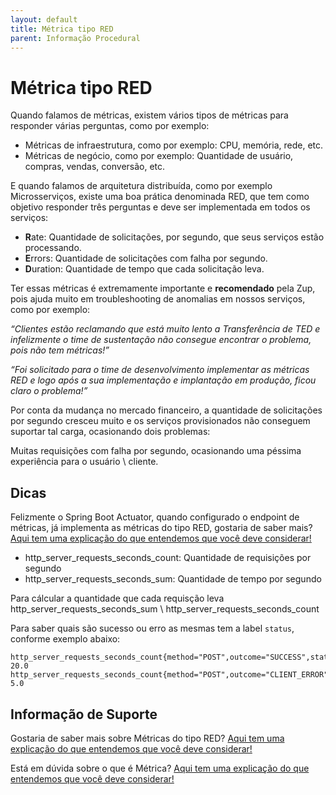 ```yaml
---
layout: default
title: Métrica tipo RED 
parent: Informação Procedural
---
```

# Métrica tipo RED

Quando falamos de métricas, existem vários tipos de métricas para responder várias perguntas, como por exemplo:

- Métricas de infraestrutura, como por exemplo: CPU, memória, rede, etc.
- Métricas de negócio, como por exemplo: Quantidade de usuário, compras, vendas, conversão, etc.

E quando falamos de arquitetura distribuída, como por exemplo Microsserviços, existe uma boa prática denominada RED, que tem como objetivo responder três perguntas e deve ser implementada em todos os serviços:

- **R**ate: Quantidade de solicitações, por segundo, que seus serviços estão processando.
- **E**rrors: Quantidade de solicitações com falha por segundo.
- **D**uration: Quantidade de tempo que cada solicitação leva.

Ter essas métricas é extremamente importante e **recomendado** pela Zup, pois ajuda muito em troubleshooting de anomalias em nossos serviços, como por exemplo: 

*“Clientes estão reclamando que está muito lento a Transferência de TED e infelizmente o time de sustentação não consegue encontrar o problema, pois não tem métricas!”*

*“Foi solicitado para o time de desenvolvimento implementar as métricas RED e logo após a sua implementação e implantação em produção, ficou claro o problema!”*

Por conta da mudança no mercado financeiro, a quantidade de solicitações por segundo cresceu muito e os serviços provisionados não conseguem suportar tal carga, ocasionando dois problemas:

Muitas requisições com falha por segundo, ocasionando uma péssima experiência para o usuário \ cliente.

## Dicas 

Felizmente o Spring Boot Actuator, quando configurado o endpoint de métricas, já implementa as métricas do tipo RED, gostaria de saber mais? [Aqui tem uma explicação do que entendemos que você deve considerar!](../informacao_suporte/spring-actuator-metrics.md)

- http_server_requests_seconds_count: Quantidade de requisições por segundo
- http_server_requests_seconds_sum: Quantidade de tempo por segundo

Para cálcular a quantidade que cada requisção leva http_server_requests_seconds_sum \ http_server_requests_seconds_count

Para saber quais são sucesso ou erro as mesmas tem a label `status`, conforme exemplo abaixo:

```
http_server_requests_seconds_count{method="POST",outcome="SUCCESS",status="201",uri="/v1/propostas",} 20.0
http_server_requests_seconds_count{method="POST",outcome="CLIENT_ERROR",status="422",uri="/v1/propostas",} 5.0
```
## Informação de Suporte

Gostaria de saber mais sobre Métricas do tipo RED? [Aqui tem uma explicação do que entendemos que você deve considerar!](https://landing.google.com/sre/sre-book/chapters/monitoring-distributed-systems/#xref_monitoring_golden-signals)

Está em dúvida sobre o que é Métrica? [Aqui tem uma explicação do que entendemos que você deve considerar!](../informacao_procedural/metric.md)
